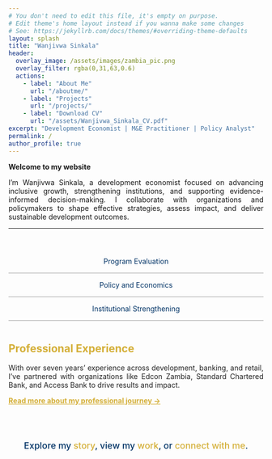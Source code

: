 ```yaml
---
# You don't need to edit this file, it's empty on purpose.
# Edit theme's home layout instead if you wanna make some changes
# See: https://jekyllrb.com/docs/themes/#overriding-theme-defaults
layout: splash
title: "Wanjivwa Sinkala"
header:
  overlay_image: /assets/images/zambia_pic.png
  overlay_filter: rgba(0,31,63,0.6)
  actions:
    - label: "About Me"
      url: "/aboutme/"
    - label: "Projects"
      url: "/projects/"
    - label: "Download CV"
      url: "/assets/Wanjivwa_Sinkala_CV.pdf"
excerpt: "Development Economist | M&E Practitioner | Policy Analyst"
permalink: /
author_profile: true
---
```


**Welcome to my website**

<div style="text-align: justify;">
  I’m Wanjivwa Sinkala, a development economist focused on advancing inclusive growth, strengthening institutions, and supporting evidence-informed decision-making. I collaborate with organizations and policymakers to shape effective strategies, assess impact, and deliver sustainable development outcomes.
</div>

---

<style>
  .tabs {
    display: flex;
    flex-direction: column;
    max-width: 900px;
    margin: 3em auto;
  }

  .tab-labels {
    display: flex;
    justify-content: space-around;
    border-bottom: 2px solid #ccc;
    cursor: pointer;
  }

  .tab-label {
    padding: 1em;
    flex: 1;
    text-align: center;
    color: #003366;
    transition: background-color 0.3s, color 0.3s;
  }

  .tab-label:hover {
    background-color: #003366;
    color: #fff;
  }

  .tab-content {
    display: none;
    padding: 1.5em;
    background: #f9f9f9;
    border-radius: 0 0 8px 8px;
    box-shadow: 0 2px 6px rgba(0,0,0,0.1);
    font-size: 1.05rem;
  }

  .tab:hover .tab-content {
    display: block;
  }

  .tab {
    position: relative;
  }
</style>

<div class="tabs">
  <div class="tab">
    <div class="tab-labels">
      <div class="tab-label">Program Evaluation</div>
    </div>
    <div class="tab-content">
      <p><strong>Using evaluation as a tool for learning and improvement.</strong><br>
      I design and apply monitoring and evaluation frameworks that generate insights, support accountability, and drive better program performance.</p>
    </div>
  </div>

  <div class="tab">
    <div class="tab-labels">
      <div class="tab-label">Policy and Economics</div>
    </div>
    <div class="tab-content">
      <p><strong>Bridging analysis and action.</strong><br>
      I provide economic policy guidance rooted in data, helping leaders craft solutions that foster equity, resilience, and long-term development.</p>
    </div>
  </div>

  <div class="tab">
    <div class="tab-labels">
      <div class="tab-label">Institutional Strengthening</div>
    </div>
    <div class="tab-content">
      <p><strong>Empowering systems to work better.</strong><br>
      I work with public, private, and nonprofit institutions to build capacity, enhance operations, and improve their ability to deliver results.</p>
    </div>
  </div>
</div>

<div style="text-align: justify;">
    <div style="max-width: 900px; margin: 3em auto; color: #222;">
      <h2 style="color: #d4af37;">Professional Experience</h2>
      <p>With over seven years’ experience across development, banking, and retail, I’ve partnered with organizations like Edcon Zambia, Standard Chartered Bank, and Access Bank to drive results and impact.</p>
      <p><a href="/aboutme/" style="color: #d4af37; font-weight: bold;">Read more about my professional journey →</a></p>
    </div>

<!-- Footer Call to Action -->
<div style="max-width: 900px; margin: 4em auto 3em auto; text-align: center; font-weight: 500; font-size: 1.1rem; color: #003366;">
  Explore my <a href="/aboutme/" style="color: #d4af37; text-decoration: none;">story</a>, view my <a href="/projects/" style="color: #d4af37; text-decoration: none;">work</a>, or <a href="/contact/" style="color: #d4af37; text-decoration: none;">connect with me</a>.
</div>
